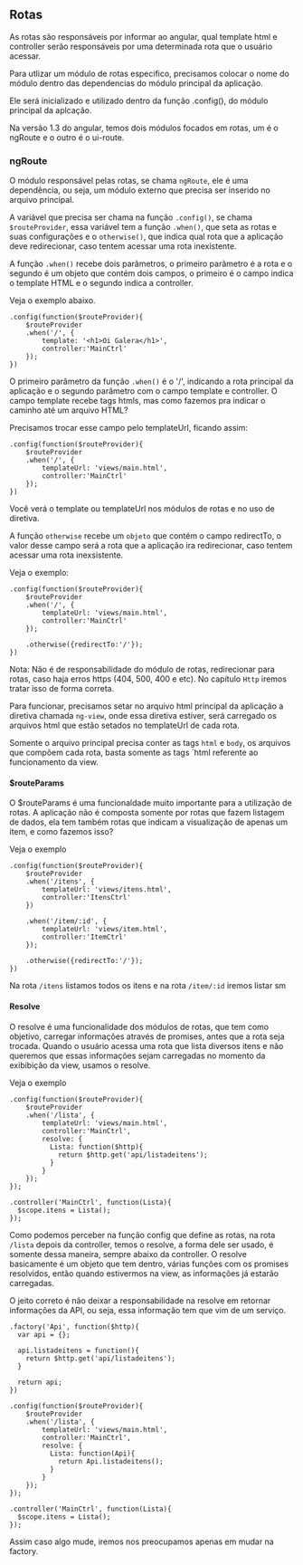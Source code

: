 ## Rotas

As rotas são responsáveis por informar ao angular, qual template html e controller serão responsáveis por uma determinada rota que o usuário acessar.

Para utlizar um módulo de rotas especifico, precisamos colocar o nome do módulo dentro das dependencias do módulo principal da aplicação.

Ele será inicializado e utilizado dentro da função .config(), do módulo principal da aplcação.

Na versão 1.3 do angular, temos dois módulos focados em rotas, um é o ngRoute e o outro é o ui-route.

### ngRoute

O módulo responsável pelas rotas, se chama `ngRoute`, ele é uma dependência, ou seja, um módulo externo que precisa ser inserido no arquivo principal.

A variável que precisa ser chama na função `.config()`, se chama `$routeProvider`, essa variável tem a função `.when()`, que seta as rotas e suas configurações e o `otherwise()`, que indica qual rota que a aplicação deve redirecionar, caso tentem acessar uma rota inexistente.

A função `.when()` recebe dois parâmetros, o primeiro parâmetro é a rota e o segundo é um objeto que contém dois campos, o primeiro é o campo indica o template HTML e o segundo indica a controller.

Veja o exemplo abaixo.
```
.config(function($routeProvider){
	$routeProvider
	.when('/', {
		template: '<h1>Oi Galera</h1>',
		controller:'MainCtrl'
	});	
})
```

O primeiro parâmetro da função `.when()` é o '/', indicando a rota principal da aplicação e o segundo parâmetro com o campo template e controller. O campo template recebe tags htmls, mas como fazemos pra indicar o caminho até um arquivo HTML?

Precisamos trocar esse campo pelo templateUrl, ficando assim:

```
.config(function($routeProvider){
	$routeProvider
	.when('/', {
		templateUrl: 'views/main.html',
		controller:'MainCtrl'
	});	
})
```

Você verá o template ou templateUrl nos módulos de rotas e no uso de diretiva.

A função `otherwise` recebe um `objeto` que contém o campo redirectTo, o valor desse campo será a rota que a aplicação ira redirecionar, caso tentem acessar uma rota inexsistente.

Veja o exemplo:

```
.config(function($routeProvider){
	$routeProvider	
	.when('/', {
		templateUrl: 'views/main.html',
		controller:'MainCtrl'
	});	

	.otherwise({redirectTo:'/'});
})
```

Nota: Não é de responsabilidade do módulo de rotas, redirecionar para rotas, caso haja erros https (404, 500, 400 e etc). No capítulo `Http` iremos tratar isso de forma correta.

Para funcionar, precisamos setar no arquivo html principal da aplicação a diretiva chamada `ng-view`, onde essa diretiva estiver, será carregado os arquivos html que estão setados no templateUrl de cada rota.

Somente o arquivo principal precisa conter as tags `html` e `body`, os arquivos que compõem cada rota, basta somente as tags `html referente ao funcionamento da view.

#### $routeParams

O $routeParams é uma funcionaldade muito importante para a utilização de rotas. A aplicação não é composta somente por rotas que fazem listagem de dados, ela tem também rotas que indicam a visualização de apenas um item, e como fazemos isso?

Veja o exemplo

```
.config(function($routeProvider){
	$routeProvider	
	.when('/itens', {
		templateUrl: 'views/itens.html',
		controller:'ItensCtrl'
	})
	
	.when('/item/:id', {
		templateUrl: 'views/item.html',
		controller:'ItemCtrl'
	});

	.otherwise({redirectTo:'/'});
})
```
Na rota `/itens` listamos todos os itens e na rota `/item/:id` iremos listar sm
#### Resolve

O resolve é uma funcionalidade dos módulos de rotas, que tem como objetivo, carregar informações através de promises, antes que a rota seja trocada. 
Quando o usuário acessa uma rota que lista diversos itens e não queremos que essas informações sejam carregadas no momento da exibibição da view, usamos o resolve.

Veja o exemplo

```
.config(function($routeProvider){
	$routeProvider	
	.when('/lista', {
		templateUrl: 'views/main.html',
		controller:'MainCtrl',
		resolve: {
		  Lista: function($http){
		    return $http.get('api/listadeitens');
		  }
		}
	});	
});

.controller('MainCtrl', function(Lista){
  $scope.itens = Lista();
});
```

Como podemos perceber na função config que define as rotas, na rota `/lista` depois da controller, temos o resolve, a forma dele ser usado, é somente dessa maneira, sempre abaixo da controller. O resolve basicamente é um objeto que tem dentro, várias funções com os promises resolvidos, então quando estivermos na view, as informações já estarão carregadas.

O jeito correto é não deixar a responsabilidade na resolve em retornar informações da API, ou seja, essa informação tem que vim de um serviço.

```
.factory('Api', function($http){
  var api = {};
  
  api.listadeitens = function(){
    return $http.get('api/listadeitens');
  }
  
  return api;
})

.config(function($routeProvider){
	$routeProvider	
	.when('/lista', {
		templateUrl: 'views/main.html',
		controller:'MainCtrl',
		resolve: {
		  Lista: function(Api){
		    return Api.listadeitens();
		  }
		}
	});	
});

.controller('MainCtrl', function(Lista){
  $scope.itens = Lista();
});
```

Assim caso algo mude, iremos nos preocupamos apenas em mudar na factory.
